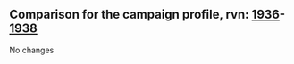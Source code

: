 ## Comparison for the campaign profile, rvn: [1936](https://github.com/PRO100KatYT/FortniteProfileRevisions/tree/main/profiles/campaign/1936%20campaign.json)-[1938](https://github.com/PRO100KatYT/FortniteProfileRevisions/tree/main/profiles/campaign/1938%20campaign.json)

No changes
